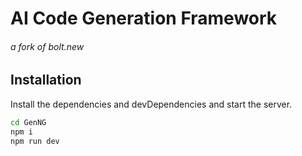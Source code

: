 # AI Code Generation Framework
###### _a fork of bolt.new_







## Installation



Install the dependencies and devDependencies and start the server.

```sh
cd GenNG
npm i
npm run dev
```

